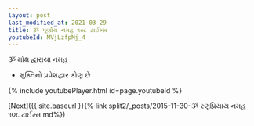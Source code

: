 ```yaml
---
layout: post
last_modified_at: 2021-03-29
title: ૐ પૂર્ણાય નમહ ૧૦૮ ટાઈમ્સ
youtubeId: MVjLzfpMj_4
---
```

 
 
 ૐ મોક્ષ દ્વારાયા નમહ  
 
 -  મુક્તિનો પ્રવેશદ્વાર કોણ છે 
 
  
 
  
 
 
 
 
 
 


{% include youtubePlayer.html id=page.youtubeId %}
 
[Next]({{ site.baseurl }}{% link  split2/_posts/2015-11-30-ૐ રણપ્રિયાય નમહ ૧૦૮ ટાઈમ્સ.md%})
 
